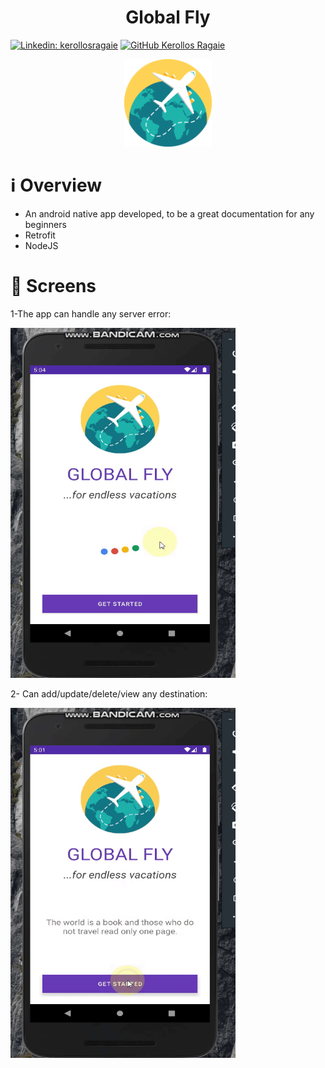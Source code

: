 <h1 align="center">
Global Fly
</h1>


[![Linkedin: kerollosragaie](https://img.shields.io/badge/-kerollosragaie-blue?style=flat-square&logo=Linkedin&logoColor=white&link=https://www.linkedin.com/in/kerollos-ragaie-youssef-b9529aa6/)](https://www.linkedin.com/in/kerollos-ragaie/)
[![GitHub Kerollos Ragaie](https://img.shields.io/github/followers/kerolosragaie?label=follow&style=social)](https://github.com/kerolosragaie)

<p align="center">
    <img src="app/src/main/res/drawable/globofly.png" width="140" height="140">
</p>

# ℹ️ Overview
- An android native app developed, to be a great documentation for any beginners
- Retrofit
- NodeJS

# :iphone: Screens
1-The app can handle any server error:

<img src="images/1-start_screen.gif" width="360" height="560"/>

2- Can add/update/delete/view any destination:

<img src="images/2-add_update_delete.gif" width="360" height="560"/>

